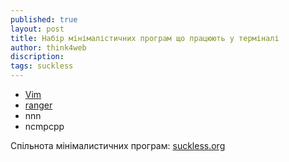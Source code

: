 ```yaml
---
published: true
layout: post
title: Набір мінімалістичних програм що працюють у терміналі
author: think4web
discription:
tags: suckless
---
```


- [Vim](/tag/vim/)
- [ranger](/ranger/)
- nnn
- ncmpcpp

Спільнота мінімалистичних програм: [suckless.org](https://suckless.org/)

